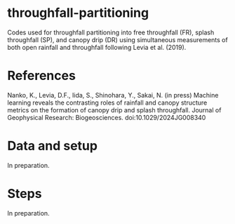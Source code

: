# throughfall-partitioning
Codes used for throughfall partitioning into free throughfall (FR), splash throughfall (SP), and canopy drip (DR) using simultaneous measurements of both open rainfall and throughfall following Levia et al. (2019).

# References
Nanko, K., Levia, D.F., Iida, S., Shinohara, Y., Sakai, N. (in press) Machine learning reveals the contrasting roles of rainfall and canopy structure metrics on the formation of canopy drip and splash throughfall. Journal of Geophysical Research: Biogeosciences. doi:10.1029/2024JG008340

# Data and setup
In preparation.

# Steps
In preparation.
